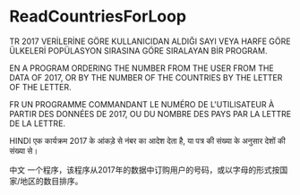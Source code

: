 # ReadCountriesForLoop

TR
2017 VERİLERİNE GÖRE KULLANICIDAN ALDIĞI SAYI VEYA HARFE GÖRE ÜLKELERİ POPÜLASYON SIRASINA GÖRE SIRALAYAN BİR PROGRAM. 

EN
A PROGRAM ORDERING THE NUMBER FROM THE USER FROM THE DATA OF 2017, OR BY THE NUMBER OF THE COUNTRIES BY THE LETTER OF THE LETTER.

FR
UN PROGRAMME COMMANDANT LE NUMÉRO DE L'UTILISATEUR À PARTIR DES DONNÉES DE 2017, OU DU NOMBRE DES PAYS PAR LA LETTRE DE LA LETTRE.

HINDI
एक कार्यक्रम 2017 के आंकड़े से नंबर का आदेश देता है, या पत्र की संख्या के अनुसार देशों की संख्या से।

中文
一个程序，该程序从2017年的数据中订购用户的号码，或以字母的形式按国家/地区的数目排序。
